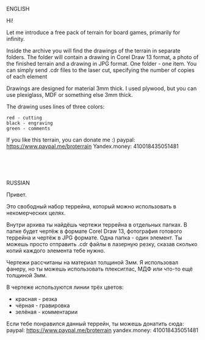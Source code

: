 ENGLISH

Hi!

Let me introduce a free pack of terrain for board games, primarily for infinity.

Inside the archive you will find the drawings of the terrain in separate folders. The folder will contain a drawing in Corel Draw 13 format, a photo of the finished terrain and a drawing in JPG format. One folder - one item. You can simply send .cdr files to the laser cut, specifying the number of copies of each element

Drawings are designed for material 3mm thick. I used plywood, but you can use plexiglass, MDF or something else 3mm thick.

The drawing uses lines of three colors:

    red - cutting
    black - engraving
    green - comments

If you like this terrain, you can donate me :) paypal: https://www.paypal.me/broterrain Yandex.money: 410018435051481


<br><br><br>


RUSSIAN

Привет. 

Это свободный набор террейна, который можно использовать в некомерческих целях.

Внутри архива ты найдёшь чертежи террейна в отдельных папках. В папке будет чертёж в формате Corel Draw 13, фотография готового террейна и чертёж в JPG формате.
Одна папка - один элемент. Ты можешь просто отправить .cdr файлы в лазерную резку, сказав сколько копий каждого элемента тебе нужно.

Чертежи рассчитаны на материал толщиной 3мм. Я использовал фанеру, но ты можешь использовать плексиглас, МДФ или что-то ещё толщиной 3мм.

В чертеже используются линии трёх цветов:
- красная - резка
- чёрная - гравировка
- зелёная - комментарии

Если тебе понравился данный террейн, ты можешь донатить сюда:
paypal: https://www.paypal.me/broterrain
yandex.money: 410018435051481
